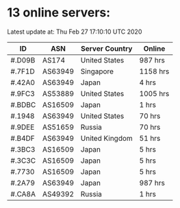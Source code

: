 # 13 online servers:

Latest update at: Thu Feb 27 17:10:10 UTC 2020

| ID | ASN | Server Country | Online |
| -- | --- | -------------- | ------ |
| #.D09B | AS174 | United States | 987 hrs |
| #.7F1D | AS63949 | Singapore | 1158 hrs |
| #.42A0 | AS63949 | Japan | 4 hrs |
| #.9FC3 | AS53889 | United States | 1005 hrs |
| #.BDBC | AS16509 | Japan | 1 hrs |
| #.1948 | AS63949 | United States | 70 hrs |
| #.9DEE | AS51659 | Russia | 70 hrs |
| #.B4DF | AS63949 | United Kingdom | 51 hrs |
| #.3BC3 | AS16509 | Japan | 5 hrs |
| #.3C3C | AS16509 | Japan | 5 hrs |
| #.7730 | AS16509 | Japan | 5 hrs |
| #.2A79 | AS63949 | Japan | 987 hrs |
| #.CA8A | AS49392 | Russia | 1 hrs |

